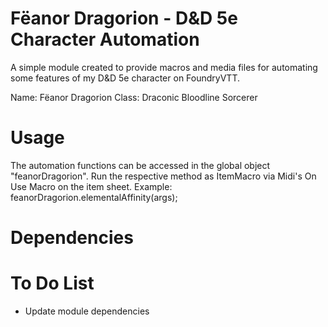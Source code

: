 # Fëanor Dragorion - D&D 5e Character Automation
A simple module created to provide macros and media files for automating some features of my D&D 5e character on FoundryVTT.

Name: Fëanor Dragorion
Class: Draconic Bloodline Sorcerer

# Usage
The automation functions can be accessed in the global object "feanorDragorion".
Run the respective method as ItemMacro via Midi's On Use Macro on the item sheet.
Example: feanorDragorion.elementalAffinity(args);

# Dependencies

# To Do List
* Update module dependencies